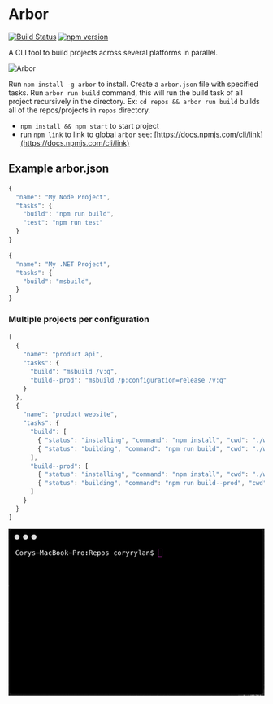 # Arbor
[![Build Status](https://api.travis-ci.org/vintage-software/arbor.svg?branch=master)](https://travis-ci.org/vintage-software/arbor)
[![npm version](https://badge.fury.io/js/arbor.svg)](https://badge.fury.io/js/arbor)

A CLI tool to build projects across several platforms in parallel.

![Arbor](https://raw.githubusercontent.com/vintage-software/arbor/master/assets/arbor.svg)

Run `npm install -g arbor` to install. Create a `arbor.json` file with specified tasks.
Run `arbor run build` command, this will run the build task of all project recursively in the directory.
Ex: `cd repos && arbor run build` builds all of the repos/projects in `repos` directory.

- `npm install && npm start` to start project
- run `npm link` to link to global `arbor` see: [https://docs.npmjs.com/cli/link](https://docs.npmjs.com/cli/link)

## Example arbor.json
``` javascript
{
  "name": "My Node Project",
  "tasks": {
    "build": "npm run build",
    "test": "npm run test"
  }
}
```

``` javascript
{
  "name": "My .NET Project",
  "tasks": {
    "build": "msbuild",
  }
}
```

### Multiple projects per configuration

``` javascript
[
  {
    "name": "product api",
    "tasks": {
      "build": "msbuild /v:q",
      "build--prod": "msbuild /p:configuration=release /v:q"
    }
  },
  {
    "name": "product website",
    "tasks": {
      "build": [
        { "status": "installing", "command": "npm install", "cwd": "./web" },
        { "status": "building", "command": "npm run build", "cwd": "./web" }
      ],
      "build--prod": [
        { "status": "installing", "command": "npm install", "cwd": "./web" },
        { "status": "building", "command": "npm run build--prod", "cwd": "./web" }
      ]
    }
  }
]
```

![CLI](arbor.gif)